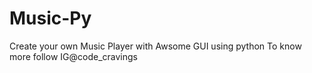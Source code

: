# Music-Py
Create your own Music Player with Awsome GUI using python
To know more follow IG@code_cravings
